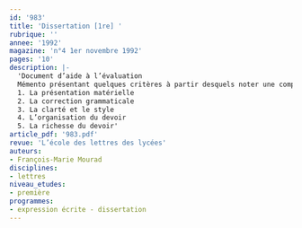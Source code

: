 ```yaml
---
id: '983'
title: 'Dissertation [1re] '
rubrique: ''
annee: '1992'
magazine: 'n°4 1er novembre 1992'
pages: '10'
description: |-
  'Document d’aide à l’évaluation
  Mémento présentant quelques critères à partir desquels noter une composition française
  1. La présentation matérielle
  2. La correction grammaticale
  3. La clarté et le style
  4. L’organisation du devoir
  5. La richesse du devoir'
article_pdf: '983.pdf'
revue: 'L’école des lettres des lycées'
auteurs:
- François-Marie Mourad
disciplines:
- lettres
niveau_etudes:
- première
programmes:
- expression écrite - dissertation
---
```

